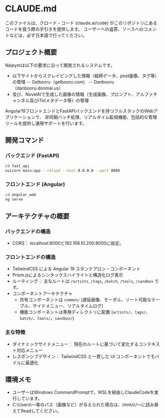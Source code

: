 # CLAUDE.md
このファイルは、クロード・コード (claude.ai/code) がこのリポジトリにあるコードを扱う際の手引きを提供します。
ユーザーへの返答、ソースへのコメントなどは、必ず日本語で行ってください。

## プロジェクト概要
Naipymは以下の要求に沿って開発されるシステムです。

- 以下サイトからスクレイピングした情報（絵師データ、post画像、タグ等）の管理
-- Gelbooru（gelbooru.com）
-- Danbooru（danbooru.donmai.us）
- 及び、NovelAIで生成した画像の情報（生成画像、プロンプト、アルファチャンネル及びiTxtメタデータ等）の管理

Angular19フロントエンドとFastAPIバックエンドを持つフルスタックのWebアプリケーションで、
非同期バッチ処理、リアルタイム監視機能、包括的な管理ツールを提供し運用サポートを行います。

## 開発コマンド

### バックエンド (FastAPI)
```bash
cd fast_api
uvicorn main:app --reload --host 0.0.0.0 --port 8080
```

### フロントエンド (Angular)
```bash
cd angular_web
ng serve
```
## アーキテクチャの概要

### バックエンドの構造
- CORS： localhost:8000と192.168.10.200:8000に設定。

### フロントエンドの構造
- TailwindCSS による Angular 19 スタンドアロン・コンポーネント
- Prism.jsによるシンタックスハイライトと構造化ログ表示
- ルーティング： 主なルートは `/artists`, `/tags`, `/batch`, `/tools`, `/sandbox` です。
- コンポーネントアーキテクチャ
  - 共有コンポーネントは `common/` (遅延画像、モーダル、ソート可能なテーブル、サイドメニュー、リアルタイムログ)
  - 機能コンポーネントは専用ディレクトリに配置 (`artists/`、`tags/`、`batch/`、`tools/`、`sandbox/`)

### 主な特徴
- ダイナミックサイドメニュー： 現在のルートに基づいて変化するコンテキスト対応メニュー
- レスポンシブデザイン： TailwindCSS と一貫した UI コンポーネントでモバイルに最適化

## 環境メモ
- ユーザーはWindows CommandPromptで、WSLを経由しClaudeCodeを実行しています。
- C:\Users\～等のパス（画像など）が与えられた場合は、/mnt/c/～に読み替えてReadしてください。
